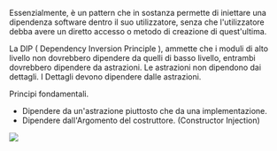 Essenzialmente, è un pattern che in sostanza permette di iniettare una dipendenza software dentro il suo utilizzatore, senza che l'utilizzatore debba avere un diretto accesso o metodo di creazione di quest'ultima.

La DIP ( Dependency Inversion Principle ), ammette che i moduli di alto livello non dovrebbero dipendere da quelli di basso livello, entrambi dovrebbero dipendere da astrazioni. Le astrazioni non dipendono dai dettagli. I Dettagli devono dipendere dalle astrazioni.

Principi fondamentali.

-   Dipendere da un'astrazione piuttosto che da una implementazione.
-   Dipendere dall'Argomento del costruttore. (Constructor Injection)

![](dip.png)